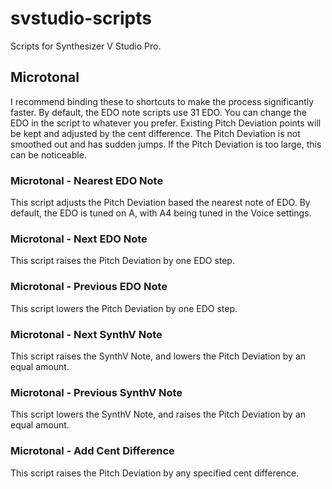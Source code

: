 # svstudio-scripts
 
Scripts for Synthesizer V Studio Pro.

## Microtonal

I recommend binding these to shortcuts to make the process significantly faster.
By default, the EDO note scripts use 31 EDO. You can change the EDO in the script to whatever you prefer.
Existing Pitch Deviation points will be kept and adjusted by the cent difference.
The Pitch Deviation is not smoothed out and has sudden jumps. If the Pitch Deviation is too large, this can be noticeable.

### Microtonal - Nearest EDO Note

This script adjusts the Pitch Deviation based the nearest note of EDO. By default, the EDO is tuned on A, with A4 being tuned in the Voice settings.

### Microtonal - Next EDO Note

This script raises the Pitch Deviation by one EDO step.

### Microtonal - Previous EDO Note

This script lowers the Pitch Deviation by one EDO step.

### Microtonal - Next SynthV Note

This script raises the SynthV Note, and lowers the Pitch Deviation by an equal amount.

### Microtonal - Previous SynthV Note

This script lowers the SynthV Note, and raises the Pitch Deviation by an equal amount.

### Microtonal - Add Cent Difference

This script raises the Pitch Deviation by any specified cent difference.
